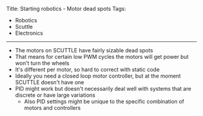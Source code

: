 Title: Starting robotics - Motor dead spots
Tags:

- Robotics
- Scuttle
- Electronics

---

- The motors on SCUTTLE have fairly sizable dead spots
- That means for certain low PWM cycles the motors will get power but won't turn the wheels
- It's different per motor, so hard to correct with static code
- Ideally you need a closed loop motor controller, but at the moment SCUTTLE doesn't have one
- PID might work but doesn't necessarily deal well with systems that are discrete or have large variations
    + Also PID settings might be unique to the specific combination of motors and controllers
